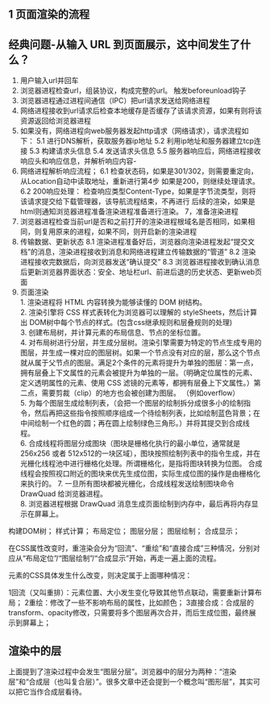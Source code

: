 ## 1 页面渲染的流程

## 经典问题-从输入 URL 到页面展示，这中间发生了什么？ 

   1. 用户输入url并回车    
   2. 浏览器进程检查url，组装协议，构成完整的url。 触发beforeunload钩子    
   3. 浏览器进程通过进程间通信（IPC）把url请求发送给网络进程    
   4. 网络进程接收到url请求后检查本地缓存是否缓存了该请求资源，如果有则将该资源返回给浏览器进程   
   5. 如果没有，网络进程向web服务器发起http请求（网络请求），请求流程如下：        5.1 进行DNS解析，获取服务器ip地址        5.2 利用ip地址和服务器建立tcp连接        5.3 构建请求头信息        5.4 发送请求头信息        5.5 服务器响应后，网络进程接收响应头和响应信息，并解析响应内容-   
   6. 网络进程解析响应流程；        6.1 检查状态码，如果是301/302，则需要重定向，从Location自动中读取地址，重新进行第4步      如果是200，则继续处理请求。        6.2 200响应处理：            检查响应类型Content-Type，如果是字节流类型，则将该请求提交给下载管理器，该导航流程结束，不再进行            后续的渲染，如果是html则通知浏览器进程准备渲染进程准备进行渲染。    7，准备渲染进程       
   7. 浏览器进程检查当前url是否和之前打开的渲染进程根域名是否相同，如果相同，则复用原来的进程，如果不同，则开启新的渲染进程   
   8. 传输数据、更新状态        8.1 渲染进程准备好后，浏览器向渲染进程发起“提交文档”的消息，渲染进程接收到消息和网络进程建立传输数据的“管道”        8.2 渲染进程接收完数据后，向浏览器发送“确认提交”        8.3 浏览器进程接收到确认消息后更新浏览器界面状态：安全、地址栏url、前进后退的历史状态、更新web页面   
   9. 页面渲染  
	1. 渲染进程将 HTML 内容转换为能够读懂的 DOM 树结构。                
	2. 渲染引擎将 CSS 样式表转化为浏览器可以理解的 styleSheets，然后计算出 DOM树中每个节点的样式。(包含css继承规则和层叠规则的处理)  
	3. 创建布局树，并计算元素的布局信息、节点的坐标位置。  
	4. 对布局树进行分层，并生成分层树。渲染引擎需要为特定的节点生成专用的图层，并生成一棵对应的图层树。如果一个节点没有对应的层，那么这个节点就从属于父节点的图层。满足2个条件的元素将提升为单独的图层：第一点，拥有层叠上下文属性的元素会被提升为单独的一层。（明确定位属性的元素、定义透明属性的元素、使用 CSS 滤镜的元素等，都拥有层叠上下文属性。）第二点，需要剪裁（clip）的地方也会被创建为图层。 （例如overflow）  
	5. 为每个图层生成绘制列表，（会把一个图层的绘制拆分成很多小的绘制指令，然后再把这些指令按照顺序组成一个待绘制列表，比如绘制蓝色背景；在中间绘制一个红色的圆；再在圆上绘制绿色三角形。）并将其提交到合成线程。  
	6. 合成线程将图层分成图块（图块是栅格化执行的最小单位，通常就是256x256 或者 512x512的一块区域），图块按照绘制列表中的指令生成，并在光栅化线程池中进行栅格化处理。所谓栅格化，是指将图块转换为位图。 合成线程会按照视口附近的图块来优先生成位图，实际生成位图的操作是由栅格化来执行的。
	7. 一旦所有图块都被光栅化，合成线程发送绘制图块命令 DrawQuad 给浏览器进程。  
	8. 浏览器进程根据 DrawQuad 消息生成页面绘制到内存中，最后再将内存显示在屏幕上。

构建DOM树；
样式计算；
布局定位；
图层分层；
图层绘制；
合成显示；

在CSS属性改变时，重渲染会分为“回流”、“重绘”和“直接合成”三种情况，分别对应从“布局定位”/“图层绘制”/“合成显示”开始，再走一遍上面的流程。

元素的CSS具体发生什么改变，则决定属于上面哪种情况：

1回流（又叫重排）：元素位置、大小发生变化导致其他节点联动，需要重新计算布局；
2重绘：修改了一些不影响布局的属性，比如颜色；
3直接合成：合成层的transform、opacity修改，只需要将多个图层再次合并，而后生成位图，最终展示到屏幕上；


## 渲染中的层

上面提到了渲染过程中会发生“图层分层”。浏览器中的层分为两种：“渲染层”和“合成层（也叫复合层）”。很多文章中还会提到一个概念叫“图形层”，其实可以把它当作合成层看待。